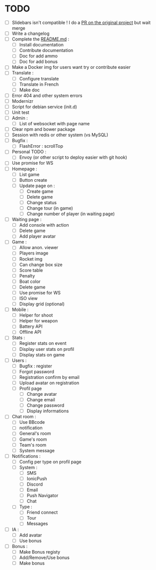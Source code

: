 TODO
====

- [ ] Slidebars isn't compatible ! I do a [PR on the original project](https://github.com/adchsm/Slidebars/pull/264) but wait merge 
- [ ] Write a changelog
- [ ] Complete the [README.md](README) :
    - [ ] Install documentation
    - [ ] Contribute documentation
    - [ ] Doc for add ammo
    - [ ] Doc for add bonus
- [ ] Make a Docker img for users want try or contribute easier
- [ ] Translate :
    - [ ] Configure translate
    - [ ] Translate in French
    - [ ] Make doc
- [ ] Error 404 and other system errors
- [ ] Modernizr
- [ ] Script for debian service (init.d)
- [ ] Unit test
- [ ] Admin :
    - [ ] List of websocket with page name
- [ ] Clear npm and bower package
- [ ] Session with redis or other system (vs MySQL)
- [ ] Bugfix :
    - [ ] FlashError : scrollTop
- [ ] Personal TODO : 
    - [ ] Envoy (or other script to deploy easier with git hook) 
- [ ] Use promise for WS
- [ ] Homepage :
    - [ ] List game
    - [ ] Button create
    - [ ] Update page on :
        - [ ] Create game
        - [ ] Delete game
        - [ ] Change status
        - [ ] Change tour (in game)
        - [ ] Change number of player (in waiting page)
- [ ] Waiting page :
    - [ ] Add console with action
    - [ ] Delete game
    - [ ] Add player avatar
- [ ] Game :
    - [ ] Allow anon. viewer
    - [ ] Players image
    - [ ] Rocket img
    - [ ] Can change box size
    - [ ] Score table
    - [ ] Penalty
    - [ ] Boat color
    - [ ] Delete game
    - [ ] Use promise for WS
    - [ ] ISO view
    - [ ] Display grid (optional)
- [ ] Mobile :
    - [ ] Helper for shoot
    - [ ] Helper for weapon
    - [ ] Battery API
    - [ ] Offline API
- [ ] Stats :
    - [ ] Register stats on event
    - [ ] Display user stats on profil
    - [ ] Display stats on game
- [ ] Users :
    - [ ] Bugfix : register
    - [ ] Forgot password
    - [ ] Registration confirm by email
    - [ ] Upload avatar on registration
    - [ ] Profil page
        - [ ] Change avatar
        - [ ] Change email
        - [ ] Change password
        - [ ] Display informations
- [ ] Chat room :
    - [ ] Use BBcode
    - [ ] notification
    - [ ] General's room
    - [ ] Game's room
    - [ ] Team's room
    - [ ] System message
- [ ] Notifications :
    - [ ] Config per type on profil page
    - [ ] System :
        - [ ] SMS
        - [ ] IonicPush
        - [ ] Discord
        - [ ] Email
        - [ ] Push Navigator
        - [ ] Chat
    - [ ] Type :
        - [ ] Friend connect
        - [ ] Tour
        - [ ] Messages
- [ ] IA :
    - [ ] Add avatar
    - [ ] Use bonus
- [ ] Bonus :
    - [ ] Make Bonus registy
    - [ ] Add/Remove/Use bonus
    - [ ] Make bonus
